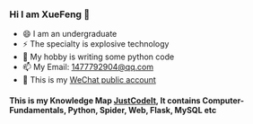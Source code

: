 ### Hi I am XueFeng 👋
- 😄 I am an undergraduate
- ⚡ The specialty is explosive technology
- 🔭 My hobby is writing some python code
- 📫 My Email: 1477792904@qq.com
- 🤔 This is my [WeChat public account](https://mp.weixin.qq.com/mp/homepage?__biz=Mzg5ODYxMTg0NA==&hid=1&sn=a17f28de8b7df5f0a72a6337d785913b&scene=18)

#### This is my Knowledge Map [JustCodeIt](https://github.com/Lns-XueFeng/JustCodeIt), It contains Computer-Fundamentals, Python, Spider, Web, Flask, MySQL etc
